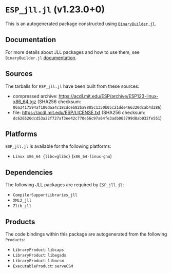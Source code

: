 # `ESP_jll.jl` (v1.23.0+0)

This is an autogenerated package constructed using [`BinaryBuilder.jl`](https://github.com/JuliaPackaging/BinaryBuilder.jl).

## Documentation

For more details about JLL packages and how to use them, see `BinaryBuilder.jl` [documentation](https://docs.binarybuilder.org/stable/jll/).

## Sources

The tarballs for `ESP_jll.jl` have been built from these sources:

* compressed archive: https://acdl.mit.edu/ESP/archive/ESP123-linux-x86_64.tgz (SHA256 checksum: `06a3417594af180daa4c18cdceb82ba8885c1350b05c21dde466320dcab4d286`)
* file: https://acdl.mit.edu/ESP/LICENSE.txt (SHA256 checksum: `dc626520dcd53a22f727af3ee42c770e56c97a64fe3adb063799d8ab032fe551`)

## Platforms

`ESP_jll.jl` is available for the following platforms:

* `Linux x86_64 {libc=glibc}` (`x86_64-linux-gnu`)

## Dependencies

The following JLL packages are required by `ESP_jll.jl`:

* `CompilerSupportLibraries_jll`
* `XML2_jll`
* `Zlib_jll`

## Products

The code bindings within this package are autogenerated from the following `Products`:

* `LibraryProduct`: `libcaps`
* `LibraryProduct`: `libegads`
* `LibraryProduct`: `libocsm`
* `ExecutableProduct`: `serveCSM`

